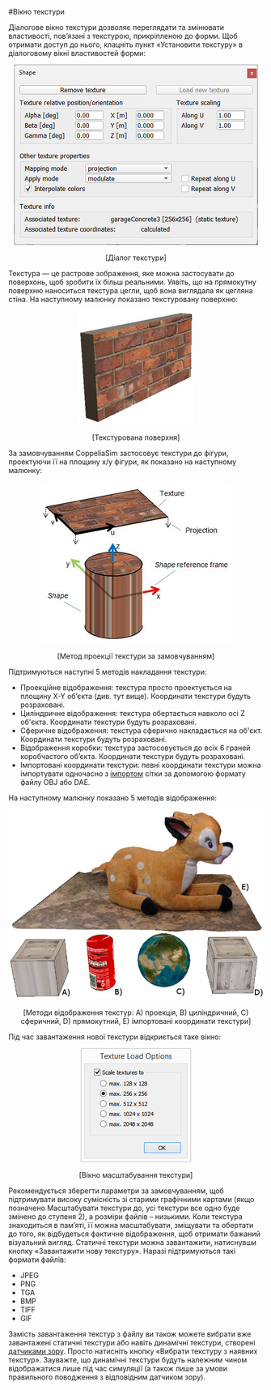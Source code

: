 #Вікно текстури

Діалогове вікно текстури дозволяє переглядати та змінювати властивості, пов’язані з текстурою, прикріпленою до форми. Щоб отримати доступ до нього, клацніть пункт «Установити текстуру» в діалоговому вікні властивостей форми:

<p align="center">
<img src="texture1.jpg" />
</p>
<p align="center">[Діалог текстури]</p>

Текстура — це растрове зображення, яке можна застосувати до поверхонь, щоб зробити їх більш реальними. Уявіть, що на прямокутну поверхню наноситься текстура цегли, щоб вона виглядала як цегляна стіна. На наступному малюнку показано текстуровану поверхню:

<p align="center">
<img src="texture2.jpg" />
</p>
<p align="center">[Текстурована поверхня]</p>

За замовчуванням CoppeliaSim застосовує текстури до фігури, проектуючи її на площину x/y фігури, як показано на наступному малюнку:

<p align="center">
<img src="texture3.jpg" />
</p>
<p align="center">[Метод проекції текстури за замовчуванням]</p>

Підтримуються наступні 5 методів накладання текстури:
- Проекційне відображення: текстура просто проектується на площину X-Y об’єкта (див. тут вище). Координати текстури будуть розраховані.
- Циліндричне відображення: текстура обертається навколо осі Z об'єкта. Координати текстури будуть розраховані.
- Сферичне відображення: текстура сферично накладається на об'єкт. Координати текстури будуть розраховані.
- Відображення коробки: текстура застосовується до всіх 6 граней коробчастого об’єкта. Координати текстури будуть розраховані.
- Імпортовані координати текстури: певні координати текстури можна імпортувати одночасно з [імпортом](https://www.coppeliarobotics.com/helpFiles/en/importExport.htm) сітки за допомогою формату файлу OBJ або DAE.

На наступному малюнку показано 5 методів відображення:

<p align="center">
<img src="texture6.jpg" />
</p>
<p align="center">[Методи відображення текстур: A) проекція, B) циліндричний, C) сферичний, D) прямокутний, E) імпортовані координати текстури]</p>

Під час завантаження нової текстури відкриється таке вікно:

<p align="center">
<img src="texture7.jpg" />
</p>
<p align="center">[Вікно масштабування текстури]</p>

Рекомендується зберегти параметри за замовчуванням, щоб підтримувати високу сумісність зі старими графічними картами (якщо позначено Масштабувати текстури до, усі текстури все одно буде змінено до ступеня 2), а розміри файлів – низькими.
Коли текстура знаходиться в пам’яті, її можна масштабувати, зміщувати та обертати до того, як відбудеться фактичне відображення, щоб отримати бажаний візуальний вигляд.
Статичні текстури можна завантажити, натиснувши кнопку «Завантажити нову текстуру». Наразі підтримуються такі формати файлів:
- JPEG
- PNG
- TGA
- BMP
- TIFF
- GIF

Замість завантаження текстур з файлу ви також можете вибрати вже завантажені статичні текстури або навіть динамічні текстури, створені [датчиками зору](https://www.coppeliarobotics.com/helpFiles/en/visionSensors.htm). Просто натисніть кнопку «Вибрати текстуру з наявних текстур». Зауважте, що динамічні текстури будуть належним чином відображатися лише під час симуляції (а також лише за умови правильного поводження з відповідним датчиком зору).
